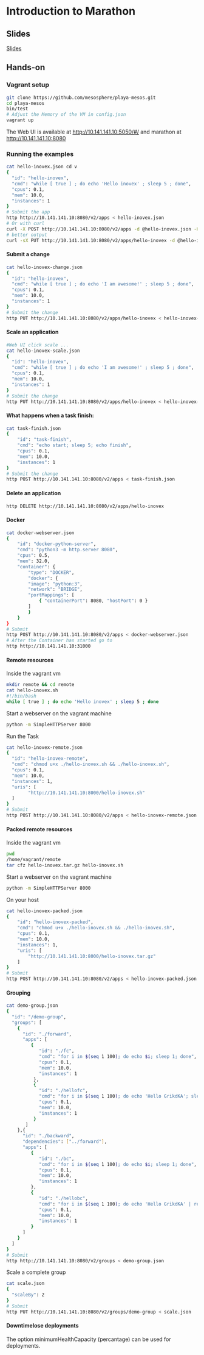 # Introduction to Marathon
## Slides
[Slides](slides/index.html)
## Hands-on
### Vagrant setup
```Bash
git clone https://github.com/mesosphere/playa-mesos.git
cd playa-mesos
bin/test
# Adjust the Memory of the VM in config.json
vagrant up
```

The Web UI is available at http://10.141.141.10:5050/#/ and marathon at http://10.141.141.10:8080
### Running the examples
```Bash
cat hello-inovex.json cd v
{
  "id": "hello-inovex", 
  "cmd": "while [ true ] ; do echo 'Hello inovex' ; sleep 5 ; done",
  "cpus": 0.1,
  "mem": 10.0,
  "instances": 1
}
# Submit the app
http http://10.141.141.10:8080/v2/apps < hello-inovex.json 
# Or with curl
curl -X POST http://10.141.141.10:8080/v2/apps -d @hello-inovex.json -H "Content-type: application/json"
# better output
curl -sX PUT http://10.141.141.10:8080/v2/apps/hello-inovex -d @hello-inovex-2.json -H "Content-type: application/json" | python -mjson.tool
```
#### Submit a change 
```Bash
cat hello-inovex-change.json 
{
  "id": "hello-inovex", 
  "cmd": "while [ true ] ; do echo 'I am awesome!' ; sleep 5 ; done",
  "cpus": 0.1,
  "mem": 10.0,
  "instances": 1
}
# Submit the change 
http PUT http://10.141.141.10:8080/v2/apps/hello-inovex < hello-inovex-change.json
```
#### Scale an application
```Bash
#Web UI click scale ...
cat hello-inovex-scale.json 
{
  "id": "hello-inovex", 
  "cmd": "while [ true ] ; do echo 'I am awesome!' ; sleep 5 ; done",
  "cpus": 0.1,
  "mem": 10.0,
  "instances": 1
}
# Submit the change 
http PUT http://10.141.141.10:8080/v2/apps/hello-inovex < hello-inovex-scale.json
```
#### What happens when  a task finish:
```Bash
cat task-finish.json 
{
    "id": "task-finish", 
    "cmd": "echo start; sleep 5; echo finish",
    "cpus": 0.1,
    "mem": 10.0,
    "instances": 1
}
# Submit the change 
http POST http://10.141.141.10:8080/v2/apps < task-finish.json 
```
#### Delete an application
```Bash
http DELETE http://10.141.141.10:8080/v2/apps/hello-inovex
```
#### Docker
```Bash
cat docker-webserver.json 
{
    "id": "docker-python-server",
    "cmd": "python3 -m http.server 8080",
    "cpus": 0.5,
    "mem": 32.0,
    "container": {
        "type": "DOCKER",
        "docker": {
        "image": "python:3",
        "network": "BRIDGE",
        "portMappings": [
            { "containerPort": 8080, "hostPort": 0 }
        ]
        }
    }
}
# Submit
http POST http://10.141.141.10:8080/v2/apps < docker-webserver.json
# After the Container has started go to
http http://10.141.141.10:31000
```

#### Remote resources
Inside the vagrant vm
```Bash
mkdir remote && cd remote
cat hello-inovex.sh 
#!/bin/bash
while [ true ] ; do echo 'Hello inovex' ; sleep 5 ; done
```
Start a webserver on the vagrant machine
```Bash
python -m SimpleHTTPServer 8000
```
Run the Task
```Bash
cat hello-inovex-remote.json
{
  "id": "hello-inovex-remote", 
  "cmd": "chmod u+x ./hello-inovex.sh && ./hello-inovex.sh",
  "cpus": 0.1,
  "mem": 10.0,
  "instances": 1,
  "uris": [
        "http://10.141.141.10:8000/hello-inovex.sh"
  ]
}
# Submit
http POST http://10.141.141.10:8080/v2/apps < hello-inovex-remote.json
```
#### Packed remote resources
Inside the vagrant vm
```Bash
pwd
/home/vagrant/remote
tar cfz hello-inovex.tar.gz hello-inovex.sh
```
Start a webserver on the vagrant machine
```Bash
python -m SimpleHTTPServer 8000
```
On your host
```Bash
cat hello-inovex-packed.json 
{
    "id": "hello-inovex-packed", 
    "cmd": "chmod u+x ./hello-inovex.sh && ./hello-inovex.sh",
    "cpus": 0.1,
    "mem": 10.0,
    "instances": 1,
    "uris": [
        "http://10.141.141.10:8000/hello-inovex.tar.gz"
    ]
}
# Submit
http POST http://10.141.141.10:8080/v2/apps < hello-inovex-packed.json
```
#### Grouping
```Bash
cat demo-group.json
{
  "id": "/demo-group",
  "groups": [
    {
      "id": "./forward",
      "apps": [
         {  
            "id": "./fc", 
            "cmd": "for i in $(seq 1 100); do echo $i; sleep 1; done",
            "cpus": 0.1,
            "mem": 10.0,
            "instances": 1
          },
          {  
            "id": "./hellofc", 
            "cmd": "for i in $(seq 1 100); do echo 'Hello GrikdKA'; sleep 1; done",
            "cpus": 0.1,
            "mem": 10.0,
            "instances": 1
          }
       ]
    },{
      "id": "./backward",
      "dependencies": ["../forward"],
      "apps": [
         {
            "id": "./bc", 
            "cmd": "for i in $(seq 1 100); do echo $i; sleep 1; done",
            "cpus": 0.1,
            "mem": 10.0,
            "instances": 1
         },
         {  
            "id": "./hellobc", 
            "cmd": "for i in $(seq 1 100); do echo 'Hello GrikdKA' | rev; sleep 1; done",
            "cpus": 0.1,
            "mem": 10.0,
            "instances": 1
         }
      ]
    }
  ]
}
# Submit
http http://10.141.141.10:8080/v2/groups < demo-group.json
```
Scale a complete group
```Bash
cat scale.json
{ 
  "scaleBy": 2 
}
# Submit
http PUT http://10.141.141.10:8080/v2/groups/demo-group < scale.json
```
#### Downtimelose deployments
The option minimumHealthCapacity (percantage) can be used for deployments.